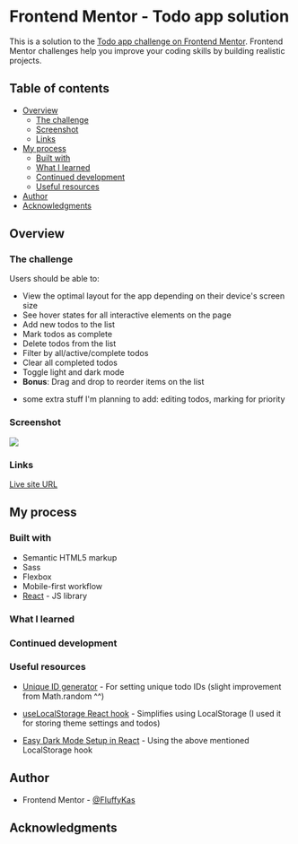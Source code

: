 # Frontend Mentor - Todo app solution

This is a solution to the [Todo app challenge on Frontend Mentor](https://www.frontendmentor.io/challenges/todo-app-Su1_KokOW). Frontend Mentor challenges help you improve your coding skills by building realistic projects. 

## Table of contents

- [Overview](#overview)
  - [The challenge](#the-challenge)
  - [Screenshot](#screenshot)
  - [Links](#links)
- [My process](#my-process)
  - [Built with](#built-with)
  - [What I learned](#what-i-learned)
  - [Continued development](#continued-development)
  - [Useful resources](#useful-resources)
- [Author](#author)
- [Acknowledgments](#acknowledgments)

## Overview

### The challenge

Users should be able to:

- View the optimal layout for the app depending on their device's screen size
- See hover states for all interactive elements on the page
- Add new todos to the list
- Mark todos as complete
- Delete todos from the list
- Filter by all/active/complete todos
- Clear all completed todos
- Toggle light and dark mode
- **Bonus**: Drag and drop to reorder items on the list

+ some extra stuff I'm planning to add: editing todos, marking for priority

### Screenshot

![](./screenshot.jpg)

### Links

[Live site URL](https://todo-app-kas.netlify.app/)

## My process

### Built with

- Semantic HTML5 markup
- Sass
- Flexbox
- Mobile-first workflow
- [React](https://reactjs.org/) - JS library

### What I learned


### Continued development


### Useful resources

- [Unique ID generator](https://www.npmjs.com/package/uuid) - For setting unique todo IDs (slight improvement from Math.random ^^)
- [useLocalStorage React hook](https://www.npmjs.com/package/use-local-storage) - Simplifies using LocalStorage (I used it for storing theme settings and todos)

- [Easy Dark Mode Setup in React](https://css-tricks.com/easy-dark-mode-and-multiple-color-themes-in-react/) - Using the above mentioned LocalStorage hook

## Author

- Frontend Mentor - [@FluffyKas](https://www.frontendmentor.io/profile/FluffyKas)


## Acknowledgments

